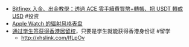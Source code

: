 - [Bitfinex 入金、出金教學：透過 ACE 零手續費買幣+轉帳、把 USDT 轉成 USD](https://www.rayskyinvest.com/73833/bitfinex-deposit-withdraw#%E5%A6%82%E4%BD%95%E6%8A%8A%E5%B9%A3%E6%8F%9B%E6%88%90-USD%EF%BC%9F) #投资
- [Apple Watch 的辐射风格表盘](https://apps.apple.com/cn/app/clockology/id1456386228)
- [通过学生签获得香港居留权](https://twitter.com/tsetoshi/status/1715765769823482302)，只要是学生就能获得香港身份证 #留学
	- http://xhslink.com/IfLpOv